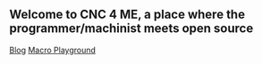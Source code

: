 ## Welcome to CNC 4 ME, a place where the programmer/machinist meets open source

[Blog](https://blog.cnc4me.org/)
[Macro Playground](https://playground.cnc4me.org/)
